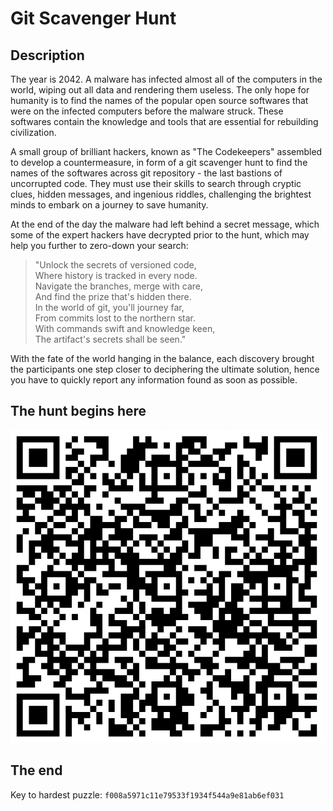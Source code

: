 # Git Scavenger Hunt

## Description

The year is 2042. A malware has infected almost all of the computers in the world, wiping out all data and rendering them useless. The only hope for humanity is to find the names of the popular open source softwares that were on the infected computers before the malware struck. These softwares contain the knowledge and tools that are essential for rebuilding civilization.

A small group of brilliant hackers, known as "The Codekeepers" assembled to develop a countermeasure, in form of a git scavenger hunt to find the names of the softwares across git repository - the last bastions of uncorrupted code. They must use their skills to search through cryptic clues, hidden messages, and ingenious riddles, challenging the brightest minds to embark on a journey to save humanity.

At the end of the day the malware had left behind a secret message, which some of the expert hackers have decrypted prior to the hunt, which may help you further to zero-down your search:

> "Unlock the secrets of versioned code,<br>
> Where history is tracked in every node.<br>
> Navigate the branches, merge with care,<br>
> And find the prize that's hidden there.<br>
> In the world of git, you'll journey far,<br>
> From commits lost to the northern star.<br>
> With commands swift and knowledge keen,<br>
> The artifact's secrets shall be seen."<br>

With the fate of the world hanging in the balance, each discovery brought the participants one step closer to deciphering the ultimate solution, hence you have to quickly report any information found as soon as possible.

## The hunt begins here

<img alt="Git Scavenger Hunt Details - QR Code" src="git-scavenger-hunt.png" style="height: 500px; width: 500px;">

## The end

Key to hardest puzzle: `f008a5971c11e79533f1934f544a9e81ab6ef031`
